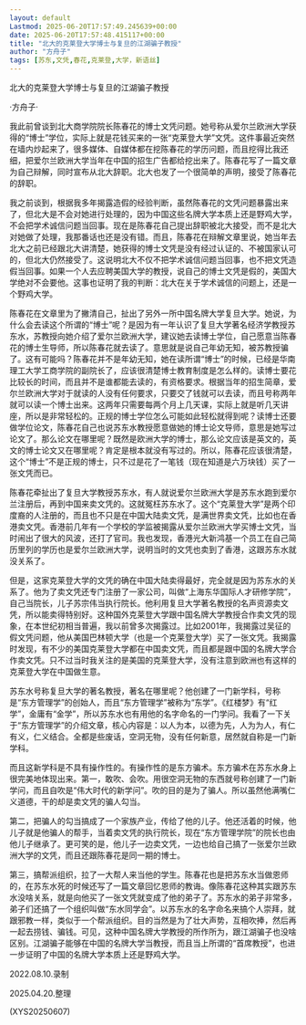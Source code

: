 ```yaml
---
layout: default
Lastmod: 2025-06-20T17:57:49.245639+00:00
date: 2025-06-20T17:57:48.415117+00:00
title: "北大的克莱登大学博士与复旦的江湖骗子教授"
author: "方舟子"
tags: [苏东,文凭,春花,克莱登,大学，新语丝]
---
```


北大的克莱登大学博士与复旦的江湖骗子教授

·方舟子·

我此前曾谈到北大商学院院长陈春花的博士文凭问题。她号称从爱尔兰欧洲大学获得的“博士”学位，实际上就是花钱买来的一张“克莱登大学”文凭。这件事最近突然在墙内炒起来了，很多媒体、自媒体都在挖陈春花的学历问题，而且挖得比我还细，把爱尔兰欧洲大学当年在中国的招生广告都给挖出来了。陈春花写了一篇文章为自己辩解，同时宣布从北大辞职。北大也发了一个很简单的声明，接受了陈春花的辞职。

我之前谈到，根据我多年揭露造假的经验判断，虽然陈春花的文凭问题暴露出来了，但北大是不会对她进行处理的，因为中国这些名牌大学本质上还是野鸡大学，不会把学术诚信问题当回事。现在是陈春花自己提出辞职被北大接受，而不是北大对她做了处理，我那番话也还是没有错。而且，陈春花在辩解文章里说，她当年去北大之前已经跟北大讲清楚，她获得的博士文凭是没有经过认证的、不被国家认可的，但北大仍然接受了。这说明北大不仅不把学术诚信问题当回事，也不把文凭造假当回事。如果一个人去应聘美国大学的教授，说自己的博士文凭是假的，美国大学绝对不会要他。这事也证明了我的判断：北大在关于学术诚信的问题上，还是一个野鸡大学。

陈春花在文章里为了撇清自己，扯出了另外一所中国名牌大学复旦大学。她说，为什么会去读这个所谓的“博士”呢？是因为有一年认识了复旦大学著名经济学教授苏东水，苏教授向她介绍了爱尔兰欧洲大学，建议她去读博士学位，自己愿意当陈春花的博士生导师，所以陈春花就去读了。意思就是说自己年幼无知，被苏教授骗了。这有可能吗？陈春花并不是年幼无知，她在读所谓“博士”的时候，已经是华南理工大学工商学院的副院长了，应该很清楚博士教育制度是怎么样的。读博士要花比较长的时间，而且并不是谁都能去读的，有资格要求。根据当年的招生简章，爱尔兰欧洲大学对于就读的人没有任何要求，只要交了钱就可以去读，而且号称两年就可以读一个博士出来。这两年只需要每两个月上几天课，实际上就是听几天讲座，所以是非常轻松的。正规的博士学位怎么可能如此轻松就得到呢？读博士还要做学位论文，陈春花自己也说苏东水教授愿意做她的博士论文导师，意思是她写过论文了。那么论文在哪里呢？既然是欧洲大学的博士，那么论文应该是英文的，英文的博士论文又在哪里呢？肯定是根本就没有写过的。所以，陈春花应该很清楚，这个“博士”不是正规的博士，只不过是花了一笔钱（现在知道是六万块钱）买了一张文凭而已。

陈春花牵扯出了复旦大学教授苏东水，有人就说爱尔兰欧洲大学是苏东水跑到爱尔兰注册后，再到中国来卖文凭的。这就冤枉苏东水了。这个“克莱登大学”是两个印度裔的人注册的，而且也不只是在中国大陆卖文凭，是满世界卖文凭，比如也在香港卖文凭。香港前几年有一个学校的学监被揭露从爱尔兰欧洲大学买博士文凭，当时闹出了很大的风波，还打了官司。我也发现，香港光大新鸿基一个员工在自己简历里列的学历也是爱尔兰欧洲大学，说明当时的文凭也卖到了香港，这跟苏东水就没关系了。

但是，这家克莱登大学的文凭的确在中国大陆卖得最好，完全就是因为苏东水的关系了。他为了卖文凭还专门注册了一家公司，叫做“上海东华国际人才研修学院”，自己当院长，儿子苏宗伟当执行院长。他利用复旦大学著名教授的名声资源卖文凭，所以能卖得特别好。这种国外克莱登大学跟中国名牌大学教授合作卖文凭的现象，在本世纪初相当普遍，我以前曾多次揭露过。比如2001年，我揭露过吴征的假文凭问题，他从美国巴林顿大学（也是一个克莱登大学）买了一张文凭。我揭露时发现，有不少的美国克莱登大学都在中国卖文凭，而且都是跟中国的名牌大学合作卖文凭。只不过当时我关注的是美国的克莱登大学，没有注意到欧洲也有这样的克莱登大学在中国做生意。

苏东水号称复旦大学的著名教授，著名在哪里呢？他创建了一门新学科，号称是“东方管理学”的创始人，而且“东方管理学”被称为“东学”。《红楼梦》有“红学”，金庸有“金学”，所以苏东水也有用他的名字命名的一门学问。我看了一下关于“东方管理学”的介绍文章，核心内容是：以人为本，以德为先，人为为人，有仁有义，仁义结合。全都是些废话，空洞无物，没有任何新意，居然就自称是一门新学科。

而且这新学科是不具有操作性的。有操作性的是东方骗术。东方骗术在苏东水身上很完美地体现出来。第一，敢吹、会吹。用很空洞无物的东西就号称创建了一门新学问，而且自吹是“伟大时代的新学问”。吹的目的是为了骗人。所以虽然他满嘴仁义道德，干的却是卖文凭的骗人勾当。

第二，把骗人的勾当搞成了一个家族产业，传给了他的儿子。他还活着的时候，他儿子就是他骗人的帮手，当着卖文凭的执行院长，现在“东方管理学院”的院长也由他儿子继承了。更可笑的是，他儿子一边卖文凭，一边也给自己搞了一张爱尔兰欧洲大学的文凭，而且还跟陈春花是同一期的博士。

第三，搞帮派组织，拉了一大帮人来当他的学生。陈春花也是把苏东水当做恩师的，在苏东水死的时候还写了一篇文章回忆恩师的教诲。像陈春花这种其实跟苏东水没啥关系，就是向他买了一张文凭就变成了他的弟子了。苏东水的弟子非常多，弟子们还搞了一个组织叫做“东水同学会”。以苏东水的名字命名来搞个人崇拜，就跟邪教一样，类似于一个帮派组织。目的当然是为了壮大声势，互相吹捧，然后再一起去捞钱、骗钱。可见，这种中国名牌大学教授的所作所为，跟江湖骗子也没啥区别。江湖骗子能够在中国的名牌大学当教授，而且当上所谓的“首席教授”，也进一步证明了中国的名牌大学本质上还是野鸡大学。

2022.08.10.录制

2025.04.20.整理

(XYS20250607)

